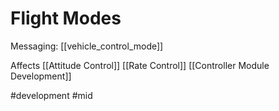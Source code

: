 # Flight Modes
Messaging: [[vehicle_control_mode]]

Affects
[[Attitude Control]]
[[Rate Control]]
[[Controller Module Development]]


#development #mid  